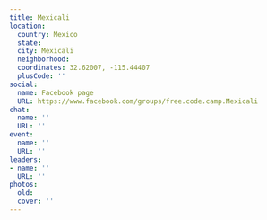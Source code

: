 ```yaml
---
title: Mexicali
location:
  country: Mexico
  state: 
  city: Mexicali
  neighborhood: 
  coordinates: 32.62007, -115.44407
  plusCode: ''
social:
  name: Facebook page
  URL: https://www.facebook.com/groups/free.code.camp.Mexicali
chat:
  name: ''
  URL: ''
event:
  name: ''
  URL: ''
leaders:
- name: ''
  URL: ''
photos:
  old: 
  cover: ''
---
```

